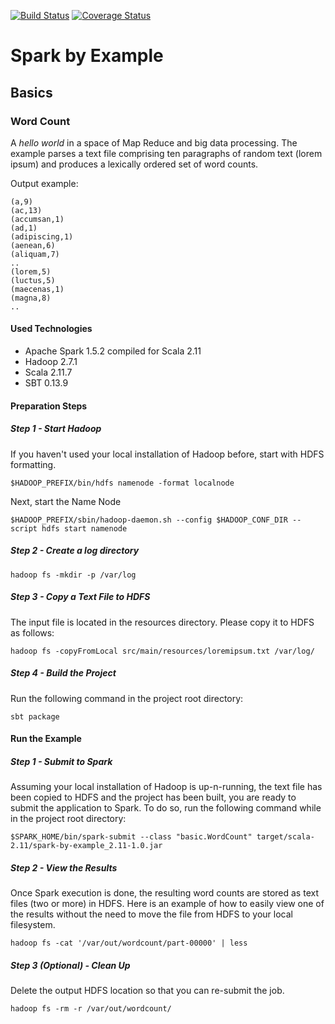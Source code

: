 [![Build Status](https://travis-ci.org/zezutom/spark-by-example.svg?branch=master)](https://travis-ci.org/zezutom/spark-by-example)
[![Coverage Status](https://coveralls.io/repos/zezutom/spark-by-example/badge.svg?branch=master&service=github&ts=123)](https://coveralls.io/github/zezutom/spark-by-example?branch=master)
# Spark by Example

## Basics

### Word Count
A _hello world_ in a space of Map Reduce and big data processing. The example parses a text file comprising ten paragraphs of random text (lorem ipsum) and produces a lexically ordered set of word counts.

Output example:
```
(a,9)
(ac,13)
(accumsan,1)
(ad,1)
(adipiscing,1)
(aenean,6)
(aliquam,7)
..
(lorem,5)
(luctus,5)
(maecenas,1)
(magna,8)
..
```

#### Used Technologies
* Apache Spark 1.5.2 compiled for Scala 2.11
* Hadoop 2.7.1
* Scala 2.11.7
* SBT 0.13.9

#### Preparation Steps

##### Step 1 - Start Hadoop
If you haven't used your local installation of Hadoop before, start with HDFS formatting.
```
$HADOOP_PREFIX/bin/hdfs namenode -format localnode
```
Next, start the Name Node
```
$HADOOP_PREFIX/sbin/hadoop-daemon.sh --config $HADOOP_CONF_DIR --script hdfs start namenode
```
##### Step 2 - Create a log directory
```
hadoop fs -mkdir -p /var/log
```
##### Step 3 - Copy a Text File to HDFS
The input file is located in the resources directory. Please copy it to HDFS as follows:
```
hadoop fs -copyFromLocal src/main/resources/loremipsum.txt /var/log/
```
##### Step 4 - Build the Project
Run the following command in the project root directory:
```
sbt package
```

#### Run the Example

##### Step 1 - Submit to Spark
Assuming your local installation of Hadoop is up-n-running, the text file has been copied to HDFS and the project has been built, you are ready to submit the application to Spark. To do so, run the following command while in the project root directory:
```
$SPARK_HOME/bin/spark-submit --class "basic.WordCount" target/scala-2.11/spark-by-example_2.11-1.0.jar
```

##### Step 2 - View the Results
Once Spark execution is done, the resulting word counts are stored as text files (two or more) in HDFS. Here is an example of how to easily view one of the results without the need to move the file from HDFS to your local filesystem.
```
hadoop fs -cat '/var/out/wordcount/part-00000' | less
```

##### Step 3 (Optional) - Clean Up
Delete the output HDFS location so that you can re-submit the job.
```
hadoop fs -rm -r /var/out/wordcount/
```







